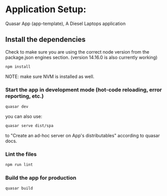 
# Application Setup:
Quasar App (app-template), A Diesel Laptops application


## Install the dependencies

Check to make sure you are using the correct node version from the package.json engines section. (version 14.16.0 is also currently working)

```bash
npm install
```

NOTE: make sure NVM is installed as well.

### Start the app in development mode (hot-code reloading, error reporting, etc.)

```bash
quasar dev
```

you can also use:

```bash
quasar serve dist/spa
```

to "Create an ad-hoc server on App's distributables" according to quasar docs.


### Lint the files

```bash
npm run lint
```

### Build the app for production

```bash
quasar build
```
